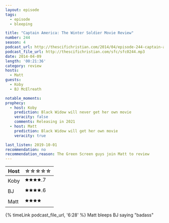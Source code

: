 ```yaml
---
layout: episode
tags:
  - episode
  - bleeping

title: "Captain America: The Winter Soldier Movie Review"
number: 244
season: 4
podcast_url: http://thescifichristian.com/2014/04/episode-244-captain-america-the-winter-soldier-movie-review/
podcast_file_url: http://thescifichristian.com/sfc/sfc0244.mp3
date: 2014-04-09
length: '00:21:36'
category: review
hosts:
  - Matt
guests:
  - Koby
  - BJ McElreath

notable_moments: 
prophecy:
  - host: Koby
    prediction: Black Widow will never get her own movie
    veracity: false
    comments: Releasing in 2021
  - host: Matt
    prediction: Black Widow will get her own movie
    veracity: true

last_listen: 2019-10-01
recommendation: no
recommendation_reason: The Green Screen guys join Matt to review 
---
```

<table class="table is-striped rating">
  <thead>
    <tr>
      <th>Host</th>
      <th>☆☆☆☆☆</th>
    </tr>
  </thead>
  <tbody>
    <tr>
      <td>Koby</td>
      <td>🟊🟊🟊🟊.7</td>
    </tr>
    <tr>
      <td>BJ</td>
      <td>🟊🟊🟊🟊.6</td>
    </tr>
    <tr>
      <td>Matt</td>
      <td>🟊🟊🟊🟊</td>
    </tr>
  </tbody>
</table>

{% timeLink podcast_file_url, '6:28' %} Matt bleeps BJ saying "badass"